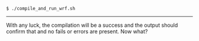 ```$ ./compile_and_run_wrf.sh```

---

With any luck, the compilation will be a success and the output should confirm that and no fails or errors are present. Now what?

